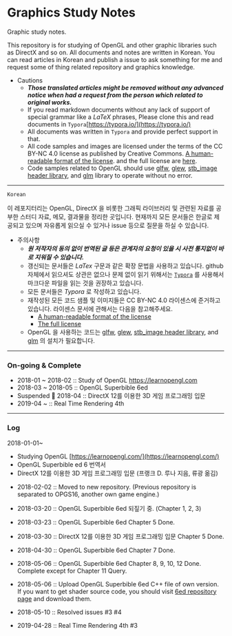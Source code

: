 # Graphics Study Notes
Graphic study notes.

This repository is for studying of OpenGL and other graphic libraries such as DirectX and so on. All documents and notes are written in Korean. You can read articles in Korean and publish a issue to ask something for me and request some of thing related repository and graphics knowledge.

- Cautions
  - ***Those translated articles might be removed without any advanced notice when had a request from the person which related to original works.***
  - If you read markdown documents without any lack of support of special grammar like a $LaTeX$ phrases, Please clone this and read documents in `Typora`[https://typora.io/](https://typora.io/)
  - All documents was written in `Typora` and provide perfect support in that.
  - All code samples and images are licensed under the terms of the CC BY-NC 4.0 license as published by Creative Commons. [A human-readable format of the license](https://creativecommons.org/licenses/by-nc/4.0/). and the full license are [here](https://creativecommons.org/licenses/by/4.0/legalcode).
  - Code samples related to OpenGL should use [glfw](https://github.com/glfw/glfw), [glew](https://github.com/nigels-com/glew), [stb_image header library](https://github.com/nothings/stb), and [glm](https://github.com/g-truc/glm) library to operate without no error.

---
`Korean`

이 레포지터리는 OpenGL, DirectX 을 비롯한 그래픽 라이브러리 및 관련된 자료를 공부한 스터디 자료, 메모, 결과물을 정리한 곳입니다. 현재까지 모든 문서들은 한글로 제공되고 있으며 자유롭게 읽으실 수 있거나 issue 등으로 질문을 하실 수 있습니다.

- 주의사항
  - ***원 저작자의 동의 없이 번역된 글 등은 관계자의 요청이 있을 시 사전 통지없이 바로 지워질 수 있습니다.***
  - 갱신되는 문서들은 $LaTex$ 구문과 같은 확장 문법을 사용하고 있습니다. github 자체에서 읽으셔도 상관은 없으나 문제 없이 읽기 위해서는 [`Typora`](https://typora.io/) 를 사용해서 마크다운 파일을 읽는 것을 권장하고 있습니다.
  - 모든 문서들은 *Typora* 로 작성하고 있습니다.
  - 재작성된 모든 코드 샘플 및 이미지들은 CC BY-NC 4.0 라이센스에 준거하고 있습니다. 라이센스 문서에 관해서는 다음을 참고해주세요.
    - [A human-readable format of the license](https://creativecommons.org/licenses/by-nc/4.0/)
    - [The full license](https://creativecommons.org/licenses/by/4.0/legalcode)
  - OpenGL 을 사용하는 코드는 [glfw](https://github.com/glfw/glfw), [glew](https://github.com/nigels-com/glew), [stb_image header library](https://github.com/nothings/stb), and [glm](https://github.com/g-truc/glm) 의 설치가 필요합니다.

---

### On-going & Complete

* 2018-01 ~ 2018-02 :: Study of OpenGL https://learnopengl.com
* 2018-03 ~ 2018-05 :: OpenGL Superbible 6ed
* Suspended :construction: 2018-04 :: DirectX 12를 이용한 3D 게임 프로그래밍 입문
* 2019-04 ~ :: Real Time Rendering 4th

---

### Log

2018-01-01~
- Studying OpenGL [https://learnopengl.com/](https://learnopengl.com/)
- OpenGL Superbible ed 6 번역서
- DirectX 12를 이용한 3D 게임 프로그래밍 입문 (프랭크 D. 루나 지음, 류광 옮김)

* 2018-02-02 :: Moved to new repository. (Previous repository is separated to OPGS16, another own game engine.)
* 2018-03-20 :: OpenGL Superbible 6ed 되짚기 중. (Chapter 1, 2, 3) 
* 2018-03-23 :: OpenGL Superbible 6ed Chapter 5 Done. 
* 2018-03-30 :: DirectX 12를 이용한 3D 게임 프로그래밍 입문 Chapter 5 Done.
* 2018-04-30 :: OpenGL Superbible 6ed Chapter 7 Done.
* 2018-05-06 :: OpenGL Superbible 6ed Chapter 8, 9, 10, 12 Done. Complete except for Chapter 11 Query.
* 2018-05-06 :: Upload OpenGL Superbible 6ed C++ file of own version. If you want to get shader source code, you should visit [6ed repository page](https://github.com/openglsuperbible/sb6code) and download them.
* 2018-05-10 :: Resolved issues #3 #4

* 2019-04-28 :: Real Time Rendering 4th #3